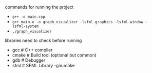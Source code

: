 commands for running the project

- ` g++ -c main.cpp `
- ` g++ main.o -o graph_visualizer -lsfml-graphics -lsfml-window -lsfml-system `
- ` ./graph_visualizer `


libraries need to check before running 

-    gcc         # C++ compiler
 -   cmake       # Build tool (optional but common)
  -  gdb         # Debugger
   - sfml        # SFML Library
    -gnumake

